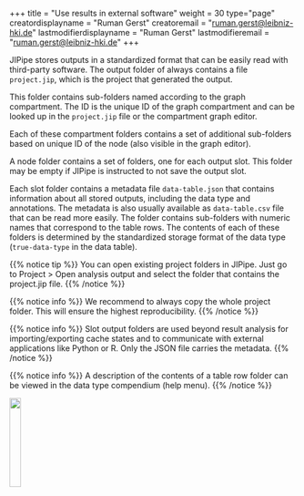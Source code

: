 +++
title = "Use results in external software"
weight = 30
type="page"
creatordisplayname = "Ruman Gerst"
creatoremail = "ruman.gerst@leibniz-hki.de"
lastmodifierdisplayname = "Ruman Gerst"
lastmodifieremail = "ruman.gerst@leibniz-hki.de"
+++

JIPipe stores outputs in a standardized format that can be easily read with third-party software.
The output folder of always contains a file `project.jip`, which is the project that generated the output.

This folder contains sub-folders named according to the graph compartment. The ID is the unique ID of the graph compartment
and can be looked up in the `project.jip` file or the compartment graph editor.

Each of these compartment folders contains a set of additional sub-folders based on
unique ID of the node (also visible in the graph editor).

A node folder contains a set of folders, one for each output slot. This folder may be empty if JIPipe is instructed
to not save the output slot.

Each slot folder contains a metadata file `data-table.json` that contains information about all stored outputs,
including the data type and annotations. The metadata is also usually available as `data-table.csv` file that can be
read more easily. The folder contains sub-folders with numeric names that correspond to the table rows. The contents of
each of these folders is determined by the standardized storage format of the data type (`true-data-type` in the data table).

{{% notice tip %}}
You can open existing project folders in JIPipe. Just go to Project > Open analysis output and select the folder that
contains the project.jip file.
{{% /notice %}}

{{% notice info %}}
We recommend to always copy the whole project folder. This will ensure the highest reproducibility.
{{% /notice %}}

{{% notice info %}}
Slot output folders are used beyond result analysis for importing/exporting cache states and to communicate
with external applications like Python or R. Only the JSON file carries the metadata.
{{% /notice %}}

{{% notice info %}}
A description of the contents of a table row folder can be viewed in the data type compendium (help menu).
{{% /notice %}}

<img src="/img/documentation/output-format.png" width="20%" />